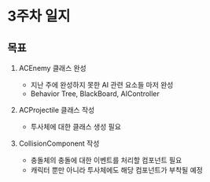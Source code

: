 # 3주차 일지

## 목표

1. ACEnemy 클래스 완성
    - 지난 주에 완성하지 못한 AI 관련 요소들 마저 완성
    - Behavior Tree, BlackBoard, AIController
  
2. ACProjectile 클래스 작성
    - 투사체에 대한 클래스 생성 필요
  
3. CollisionComponent 작성
    - 충돌체의 충돌에 대한 이벤트를 처리할 컴포넌트 필요
    - 캐릭터 뿐만 아니라 투사체에도 해당 컴포넌트가 부착될 예정

